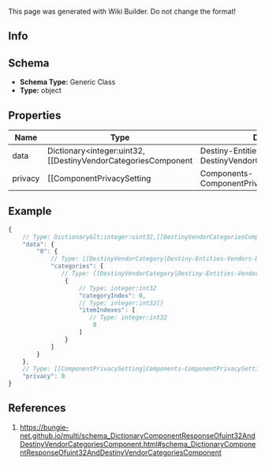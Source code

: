 <span class="wiki-builder">This page was generated with Wiki Builder. Do not change the format!</span>

## Info

## Schema
* **Schema Type:** Generic Class
* **Type:** object

## Properties
Name | Type | Description
---- | ---- | -----------
data | Dictionary&lt;integer:uint32,[[DestinyVendorCategoriesComponent|Destiny-Entities-Vendors-DestinyVendorCategoriesComponent]]&gt; | 
privacy | [[ComponentPrivacySetting|Components-ComponentPrivacySetting]]:Enum | 

## Example
```javascript
{
    // Type: Dictionary&lt;integer:uint32,[[DestinyVendorCategoriesComponent|Destiny-Entities-Vendors-DestinyVendorCategoriesComponent]]&gt;
    "data": {
        "0": {
            // Type: [[DestinyVendorCategory|Destiny-Entities-Vendors-DestinyVendorCategory]][]
            "categories": [
               // Type: [[DestinyVendorCategory|Destiny-Entities-Vendors-DestinyVendorCategory]]
                {
                    // Type: integer:int32
                    "categoryIndex": 0,
                    // Type: integer:int32[]
                    "itemIndexes": [
                       // Type: integer:int32
                        0
                    ]
                }
            ]
        }
    },
    // Type: [[ComponentPrivacySetting|Components-ComponentPrivacySetting]]:Enum
    "privacy": 0
}

```

## References
1. https://bungie-net.github.io/multi/schema_DictionaryComponentResponseOfuint32AndDestinyVendorCategoriesComponent.html#schema_DictionaryComponentResponseOfuint32AndDestinyVendorCategoriesComponent
